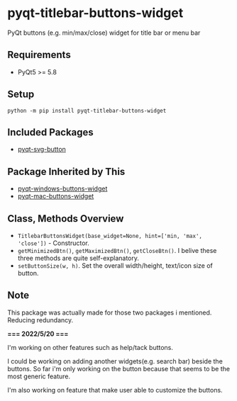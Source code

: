 # pyqt-titlebar-buttons-widget
PyQt buttons (e.g. min/max/close) widget for title bar or menu bar 

## Requirements
* PyQt5 >= 5.8

## Setup
`python -m pip install pyqt-titlebar-buttons-widget`

## Included Packages
* <a href="https://github.com/yjg30737/pyqt-svg-button.git">pyqt-svg-button</a>

## Package Inherited by This
* <a href="https://github.com/yjg30737/pyqt-windows-buttons-widget.git">pyqt-windows-buttons-widget</a>
* <a href="https://github.com/yjg30737/pyqt-mac-buttons-widget.git">pyqt-mac-buttons-widget</a>

## Class, Methods Overview
* `TitlebarButtonsWidget(base_widget=None, hint=['min, 'max', 'close'])` - Constructor.
* `getMinimizedBtn()`, `getMaximizedBtn()`, `getCloseBtn()`. I belive these three methods are quite self-explanatory.
* `setButtonSize(w, h)`. Set the overall width/height, text/icon size of button.

## Note
This package was actually made for those two packages i mentioned. Reducing redundancy.

<b>=== 2022/5/20 ===</b>

I'm working on other features such as help/tack buttons.

I could be working on adding another widgets(e.g. search bar) beside the buttons. So far i'm only working on the button because that seems to be the most generic feature.

I'm also working on feature that make user able to customize the buttons.
